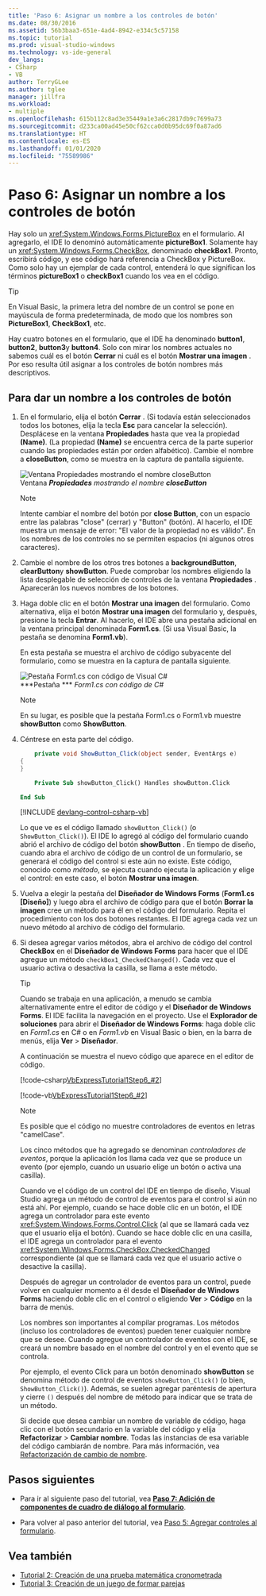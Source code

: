 ```yaml
---
title: 'Paso 6: Asignar un nombre a los controles de botón'
ms.date: 08/30/2016
ms.assetid: 56b3baa3-651e-4ad4-8942-e334c5c57158
ms.topic: tutorial
ms.prod: visual-studio-windows
ms.technology: vs-ide-general
dev_langs:
- CSharp
- VB
author: TerryGLee
ms.author: tglee
manager: jillfra
ms.workload:
- multiple
ms.openlocfilehash: 615b112c8ad3e35449a1e3a6c2817db9c7699a73
ms.sourcegitcommit: d233ca00ad45e50cf62cca0d0b95dc69f0a87ad6
ms.translationtype: HT
ms.contentlocale: es-ES
ms.lasthandoff: 01/01/2020
ms.locfileid: "75589986"
---
```

# <a name="step-6-name-your-button-controls"></a>Paso 6: Asignar un nombre a los controles de botón

Hay solo un <xref:System.Windows.Forms.PictureBox> en el formulario. Al agregarlo, el IDE lo denominó automáticamente **pictureBox1**. Solamente hay un <xref:System.Windows.Forms.CheckBox>, denominado **checkBox1**. Pronto, escribirá código, y ese código hará referencia a CheckBox y PictureBox. Como solo hay un ejemplar de cada control, entenderá lo que significan los términos **pictureBox1** o **checkBox1** cuando los vea en el código.

> [!TIP]
> En Visual Basic, la primera letra del nombre de un control se pone en mayúscula de forma predeterminada, de modo que los nombres son **PictureBox1**, **CheckBox1**, etc.

Hay cuatro botones en el formulario, que el IDE ha denominado **button1**, **button2**, **button3**y **button4**. Solo con mirar los nombres actuales no sabemos cuál es el botón **Cerrar** ni cuál es el botón **Mostrar una imagen** . Por eso resulta útil asignar a los controles de botón nombres más descriptivos.

## <a name="to-name-your-button-controls"></a>Para dar un nombre a los controles de botón

1. En el formulario, elija el botón **Cerrar** . (Si todavía están seleccionados todos los botones, elija la tecla **Esc** para cancelar la selección). Desplácese en la ventana **Propiedades** hasta que vea la propiedad **(Name)**. (La propiedad **(Name)** se encuentra cerca de la parte superior cuando las propiedades están por orden alfabético). Cambie el nombre a **closeButton**, como se muestra en la captura de pantalla siguiente.

    ![Ventana Propiedades mostrando el nombre closeButton](../ide/media/express_setnameproperty.png)<br>Ventana ***Propiedades*** *mostrando el* *nombre* ***closeButton***

    > [!NOTE]
    > Intente cambiar el nombre del botón por **close Button**, con un espacio entre las palabras "close" (cerrar) y "Button" (botón). Al hacerlo, el IDE muestra un mensaje de error: "El valor de la propiedad no es válido". En los nombres de los controles no se permiten espacios (ni algunos otros caracteres).

1. Cambie el nombre de los otros tres botones a **backgroundButton**, **clearButton**y **showButton**.
Puede comprobar los nombres eligiendo la lista desplegable de selección de controles de la ventana **Propiedades** . Aparecerán los nuevos nombres de los botones.

1. Haga doble clic en el botón **Mostrar una imagen** del formulario. Como alternativa, elija el botón **Mostrar una imagen** del formulario y, después, presione la tecla **Entrar**. Al hacerlo, el IDE abre una pestaña adicional en la ventana principal denominada **Form1.cs**. (Si usa Visual Basic, la pestaña se denomina **Form1.vb**).

   En esta pestaña se muestra el archivo de código subyacente del formulario, como se muestra en la captura de pantalla siguiente.

    ![Pestaña Form1.cs con código de Visual C&#35;](../ide/media/express_showbuttoncode.png)<br>
***Pestaña *** *Form1.cs con código de C#*

    > [!NOTE]
    > En su lugar, es posible que la pestaña Form1.cs o Form1.vb muestre **showButton** como **ShowButton**.

1. Céntrese en esta parte del código.

    ```csharp
        private void ShowButton_Click(object sender, EventArgs e)
    {
    }
    ```

    ```vb
        Private Sub showButton_Click() Handles showButton.Click

    End Sub
    ```

   [!INCLUDE [devlang-control-csharp-vb](./includes/devlang-control-csharp-vb.md)]

   Lo que ve es el código llamado `showButton_Click()` (o `ShowButton_Click()`). El IDE lo agregó al código del formulario cuando abrió el archivo de código del botón **showButton** . En tiempo de diseño, cuando abra el archivo de código de un control de un formulario, se generará el código del control si este aún no existe. Este código, conocido como *método*, se ejecuta cuando ejecuta la aplicación y elige el control: en este caso, el botón **Mostrar una imagen**.

1. Vuelva a elegir la pestaña del **Diseñador de Windows Forms** (**Form1.cs [Diseño]**) y luego abra el archivo de código para que el botón **Borrar la imagen** cree un método para él en el código del formulario. Repita el procedimiento con los dos botones restantes. El IDE agrega cada vez un nuevo método al archivo de código del formulario.

1. Si desea agregar varios métodos, abra el archivo de código del control **CheckBox** en el **Diseñador de Windows Forms** para hacer que el IDE agregue un método `checkBox1_CheckedChanged()`. Cada vez que el usuario activa o desactiva la casilla, se llama a este método.

   > [!TIP]
   > Cuando se trabaja en una aplicación, a menudo se cambia alternativamente entre el editor de código y el **Diseñador de Windows Forms**. El IDE facilita la navegación en el proyecto. Use el **Explorador de soluciones** para abrir el **Diseñador de Windows Forms**: haga doble clic en *Form1.cs* en C# o en *Form1.vb* en Visual Basic o bien, en la barra de menús, elija **Ver** > **Diseñador**.

    A continuación se muestra el nuevo código que aparece en el editor de código.

    [!code-csharp[VbExpressTutorial1Step6_#2](../ide/codesnippet/CSharp/step-6-name-your-button-controls_2.cs)]

    [!code-vb[VbExpressTutorial1Step6_#2](../ide/codesnippet/VisualBasic/step-6-name-your-button-controls_2.vb)]

    > [!NOTE]
    > Es posible que el código no muestre controladores de eventos en letras "camelCase".

    Los cinco métodos que ha agregado se denominan *controladores de eventos*, porque la aplicación los llama cada vez que se produce un evento (por ejemplo, cuando un usuario elige un botón o activa una casilla).

    Cuando ve el código de un control del IDE en tiempo de diseño, Visual Studio agrega un método de control de eventos para el control si aún no está ahí. Por ejemplo, cuando se hace doble clic en un botón, el IDE agrega un controlador para este evento <xref:System.Windows.Forms.Control.Click> (al que se llamará cada vez que el usuario elija el botón). Cuando se hace doble clic en una casilla, el IDE agrega un controlador para el evento <xref:System.Windows.Forms.CheckBox.CheckedChanged> correspondiente (al que se llamará cada vez que el usuario active o desactive la casilla).

    Después de agregar un controlador de eventos para un control, puede volver en cualquier momento a él desde el **Diseñador de Windows Forms** haciendo doble clic en el control o eligiendo **Ver** > **Código** en la barra de menús.

    Los nombres son importantes al compilar programas. Los métodos (incluso los controladores de eventos) pueden tener cualquier nombre que se desee. Cuando agregue un controlador de eventos con el IDE, se creará un nombre basado en el nombre del control y en el evento que se controla.

    Por ejemplo, el evento Click para un botón denominado **showButton** se denomina método de control de eventos `showButton_Click()` (o bien, `ShowButton_Click()`). Además, se suelen agregar paréntesis de apertura y cierre `()` después del nombre de método para indicar que se trata de un método.

    Si decide que desea cambiar un nombre de variable de código, haga clic con el botón secundario en la variable del código y elija **Refactorizar** > **Cambiar nombre**. Todas las instancias de esa variable del código cambiarán de nombre. Para más información, vea [Refactorización de cambio de nombre](../ide/reference/rename.md).

## <a name="next-steps"></a>Pasos siguientes

* Para ir al siguiente paso del tutorial, vea **[Paso 7: Adición de componentes de cuadro de diálogo al formulario](../ide/step-7-add-dialog-components-to-your-form.md)**.

* Para volver al paso anterior del tutorial, vea [Paso 5: Agregar controles al formulario](../ide/step-5-add-controls-to-your-form.md).

## <a name="see-also"></a>Vea también

* [Tutorial 2: Creación de una prueba matemática cronometrada](tutorial-2-create-a-timed-math-quiz.md)
* [Tutorial 3: Creación de un juego de formar parejas](tutorial-3-create-a-matching-game.md)
